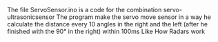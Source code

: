 The file ServoSensor.ino is a code for the combination servo-ultrasonicsensor 
The program make the servo move sensor in a way he calculate the distance every 10 angles in the right and the left (after he finished with the 90° in the right) within 100ms Like How Radars work
